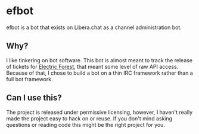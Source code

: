 # efbot

efbot is a bot that exists on Libera.chat as a channel administration bot.

## Why?

I like tinkering on bot software. This bot is almost meant to track the release of tickets for [Electric 
Forest](https://electricforestfestival.com/), that meant some level of raw API access. Because of that, I chose to 
build a bot on a thin IRC framework rather than a full bot framework.

## Can I use this?

The project is released under permissive licensing, however, I haven't really made the project easy to hack on or 
reuse. If you don't mind asking questions or reading code this might be the right project for you.
